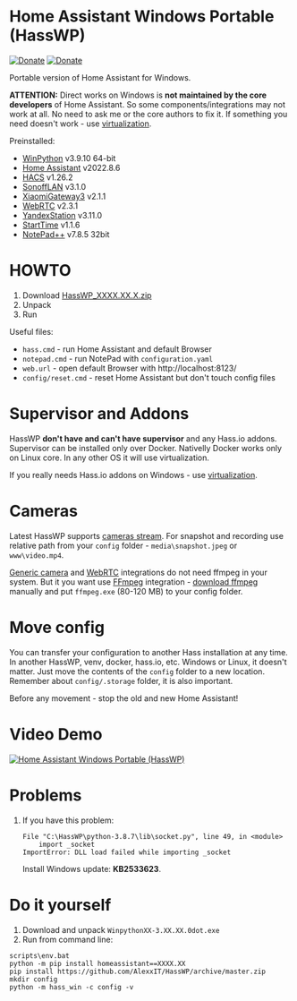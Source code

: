 # Home Assistant Windows Portable (HassWP)

[![Donate](https://img.shields.io/badge/donate-Coffee-yellow.svg)](https://www.buymeacoffee.com/AlexxIT)
[![Donate](https://img.shields.io/badge/donate-Yandex-red.svg)](https://money.yandex.ru/to/41001428278477)

Portable version of Home Assistant for Windows.

**ATTENTION:** Direct works on Windows is **not maintained by the core developers** of Home Assistant. So some components/integrations may not work at all. No need to ask me or the core authors to fix it. If something you need doesn't work - use [virtualization](https://www.home-assistant.io/installation/windows).

Preinstalled:

- [WinPython](https://winpython.github.io/) v3.9.10 64-bit
- [Home Assistant](https://www.home-assistant.io/) v2022.8.6
- [HACS](https://hacs.xyz/) v1.26.2
- [SonoffLAN](https://github.com/AlexxIT/SonoffLAN) v3.1.0
- [XiaomiGateway3](https://github.com/AlexxIT/XiaomiGateway3) v2.1.1
- [WebRTC](https://github.com/AlexxIT/WebRTC) v2.3.1
- [YandexStation](https://github.com/AlexxIT/YandexStation) v3.11.0
- [StartTime](https://github.com/AlexxIT/StartTime) v1.1.6
- [NotePad++](https://notepad-plus-plus.org/) v7.8.5 32bit

# HOWTO

1. Download [HassWP_XXXX.XX.X.zip](https://github.com/AlexxIT/HassWP/releases/latest)
2. Unpack
3. Run

Useful files:

- `hass.cmd` - run Home Assistant and default Browser
- `notepad.cmd` - run NotePad with `configuration.yaml`
- `web.url` - open default Browser with http://localhost:8123/
- `config/reset.cmd` - reset Home Assistant but don't touch config files

# Supervisor and Addons

HassWP **don't have and can't have supervisor** and any Hass.io addons. Supervisor can be installed only over Docker. Nativelly Docker works only on Linux core. In any other OS it will use virtualization.

If you really needs Hass.io addons on Windows - use [virtualization](https://www.home-assistant.io/installation/windows).

# Cameras

Latest HassWP supports [cameras stream](https://www.home-assistant.io/integrations/camera/). For snapshot and recording use relative path from your `config` folder - `media\snapshot.jpeg` or `www\video.mp4`.

[Generic camera](https://www.home-assistant.io/integrations/generic/) and [WebRTC](https://github.com/AlexxIT/WebRTC) integrations do not need ffmpeg in your system. But it you want use [FFmpeg](https://www.home-assistant.io/integrations/ffmpeg/) integration - [download ffmpeg](https://ffmpeg.org/download.html) manually and put `ffmpeg.exe` (80-120 MB) to your config folder.

# Move config

You can transfer your configuration to another Hass installation at any time. In another HassWP, venv, docker, hass.io, etc. Windows or Linux, it doesn't matter. Just move the contents of the `config` folder to a new location. Remember about `config/.storage` folder, it is also important.

Before any movement - stop the old and new Home Assistant!

# Video Demo

[![Home Assistant Windows Portable (HassWP)](https://img.youtube.com/vi/GFw3J3Jbuas/mqdefault.jpg)](https://www.youtube.com/watch?v=GFw3J3Jbuas)

# Problems

1. If you have this problem:

   ```
   File "C:\HassWP\python-3.8.7\lib\socket.py", line 49, in <module>
       import _socket
   ImportError: DLL load failed while importing _socket
   ```
   
   Install Windows update: **KB2533623**.

# Do it yourself

1. Download and unpack `WinpythonXX-3.XX.XX.0dot.exe`
2. Run from command line:

```
scripts\env.bat
python -m pip install homeassistant==XXXX.XX
pip install https://github.com/AlexxIT/HassWP/archive/master.zip
mkdir config
python -m hass_win -c config -v
```
